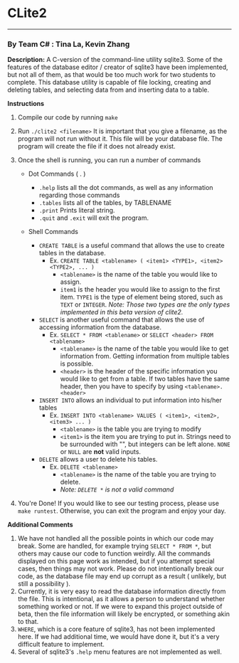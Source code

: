 # **CLite2** 

---

### By **Team C\#** : Tina La, Kevin Zhang

**Description:** A C-version of the command-line utility sqlite3. Some of the features of the database editor / creator of sqlite3 have been implemented, but not all of them, as that would be too much work for two students to complete. This database utility is capable of file locking, creating and deleting tables, and selecting data from and inserting data to a table. 

**Instructions**

1. Compile our code by running ```make```

2. Run ```./clite2 <filename>``` It is important that you give a filename, as the program will not run without it. This file will be your database file. The program will create the file if it does not already exist.

3. Once the shell is running, you can run a number of commands

   - Dot Commands ( . )

     - ```.help``` lists all the dot commands, as well as any information regarding those commands
     - ```.tables``` lists all of the tables, by TABLENAME
     - ```.print``` Prints literal string. 
     - ```.quit``` and ```.exit``` will exit the program.
   - Shell Commands 
     - ```CREATE TABLE``` is a useful command that allows the use to create tables in the database. 
       - Ex. ```CREATE TABLE <tablename> ( <item1> <TYPE1>, <item2> <TYPE2>, ... )```   
         - ```<tablename>``` is the name of the table you would like to assign.
         - ```item1``` is the header you would like to assign to the first item. ```TYPE1``` is the type of element being stored, such as ```TEXT``` or ```INTEGER```. *Note: Those two types are the only types implemented in this beta version of clite2.*  
     - ```SELECT``` is another useful command that allows the use of accessing information from the database.
       - Ex. ```SELECT * FROM <tablename>``` or ```SELECT <header> FROM <tablename>``` 
         - ```<tablename>``` is the name of the table you would like to get information from. Getting information from multiple tables is possible.
         - ```<header>``` is the header of the specific information you would like to get from a table. If two tables have the same header, then you have to specify by using ```<tablename>.<header>```
     - ```INSERT INTO``` allows an individual to put information into his/her tables
       - Ex. ```INSERT INTO <tablename> VALUES ( <item1>, <item2>, <item3> ... )```
         - ```<tablename>``` is the table you are trying to modify
         - ```<item1>``` is the item you are trying to put in. Strings need to be surrounded with "", but integers can be left alone. ```NONE``` or ```NULL``` are **not** valid inputs.
     - ```DELETE``` allows a user to delete his tables.
       - Ex. ```DELETE <tablename>```
         - ```<tablename>``` is the name of the table you are trying to delete.
         - *Note: ```DELETE *``` is not a valid command*
4. You're Done! If you would like to see our testing process, please use ```make runtest```. Otherwise, you can exit the program and enjoy your day. 

**Additional Comments**

1. We have not handled all the possible points in which our code may break. Some are handled, for example trying ```SELECT * FROM *```, but others may cause our code to function weirdly. All the commands displayed on this page work as intended, but if you attempt special cases, then things may not work. Please do not intentionally break our code, as the database file may end up corrupt as a result ( unlikely, but still a possibility ).
2. Currently, it is very easy to read the database information directly from the file. This is intentional, as it allows a person to understand whether something worked or not. If we were to expand this project outside of beta, then the file information will likely be encrypted, or something akin to that.
3. ```WHERE```, which is a core feature of sqlite3, has not been implemented here. If we had additional time, we would have done it, but it's a very difficult feature to implement. 
4. Several of sqlite3's ```.help``` menu features are not implemented as well. 

